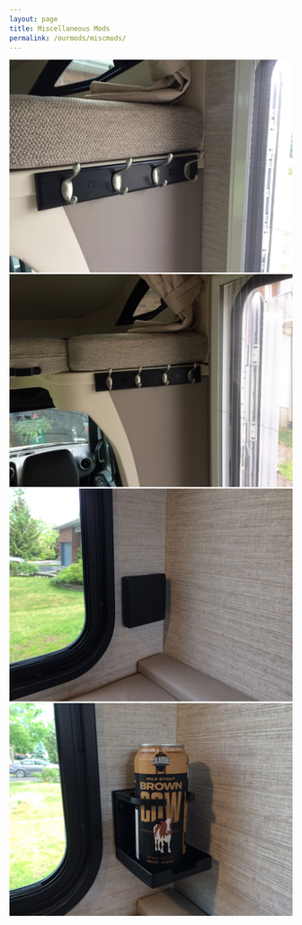 ```yaml
---
layout: page
title: Miscellaneous Mods
permalink: /ourmods/miscmods/
---
```




<img src="/assets/coatrack1web.jpg"/>
<img src="/assets/coatrack2web.jpg"/>
<img src="/assets/drinkholder1web.jpg"/>
<img src="/assets/drinkholder2web.jpg"/>

